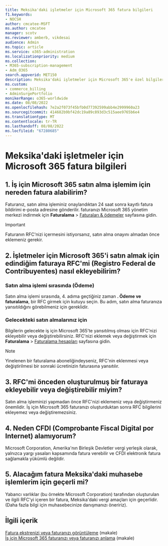 ```yaml
---
title: Meksika'daki işletmeler için Microsoft 365 fatura bilgileri
f1.keywords:
- NOCSH
author: cmcatee-MSFT
ms.author: cmcatee
manager: scotv
ms.reviewer: amberb, vikdesai
audience: Admin
ms.topic: article
ms.service: o365-administration
ms.localizationpriority: medium
ms.collection:
- M365-subscription-management
- Adm_O365
search.appverid: MET150
description: Meksika'daki işletmeler için Microsoft 365'e özel bilgiler hakkında bilgi edinin.
ms.custom:
- commerce_billing
- AdminSurgePortfolio
monikerRange: o365-worldwide
ms.date: 08/08/2022
ms.openlocfilehash: 7e2a2f073f45bfb0d77392599abb4e2999960a23
ms.sourcegitcommit: 414682b9bf42dc19a89c893d3c515aee9765b6e4
ms.translationtype: MT
ms.contentlocale: tr-TR
ms.lasthandoff: 08/08/2022
ms.locfileid: "67280685"
---
```

# <a name="billing-information-for-microsoft-365-for-business-in-mexico"></a>Meksika'daki işletmeler için Microsoft 365 fatura bilgileri

## <a name="1-where-can-i-get-an-invoice-for-my-microsoft-365-for-business-purchase"></a>1. İş için Microsoft 365 satın alma işlemim için nereden fatura alabilirim?

Faturanız, satın alma işleminiz onaylandıktan 24 saat sonra kayıtlı fatura bildirimi e-posta adresine gönderilir. faturanızı Microsoft 365 yönetim merkezi indirmek için **Faturalama** > <a href="https://go.microsoft.com/fwlink/p/?linkid=2102895" target="_blank">Faturaları & ödemeler</a> sayfasına gidin.

> [!IMPORTANT]
> Faturanın RFC'nizi içermesini istiyorsanız, satın alma onayını almadan önce eklemeniz gerekir.

## <a name="2-how-can-i-add-my-rfc-registro-federal-de-contribuyentes-to-the-invoice-i-get-for-the-purchase-of-microsoft-365-for-business"></a>2. İşletmeler için Microsoft 365'i satın almak için edindiğim faturaya RFC'mi (Registro Federal de Contribuyentes) nasıl ekleyebilirim?

### <a name="during-the-purchase-process-checkout"></a>Satın alma işlemi sırasında (Ödeme)

Satın alma işlemi sırasında, 4. adıma geçtiğiniz zaman **. Ödeme ve faturalama**, bir RFC girmek için kutuyu seçin. Bu adım, satın alma faturanıza yansıtıldığını görebilmeniz için gereklidir.

### <a name="for-your-future-purchases"></a>Gelecekteki satın almalarınız için

Bilgilerin gelecekte iş için Microsoft 365'te yansıtılmış olması için RFC'nizi ekleyebilir veya değiştirebilirsiniz. RFC'nizi eklemek veya değiştirmek için **Faturalama** > <a href="https://go.microsoft.com/fwlink/p/?linkid=2084771" target="_blank">Faturalama hesapları</a> sayfasına gidin.

> [!NOTE]
> Yinelenen bir faturalama aboneliğindeyseniz, RFC'nin eklenmesi veya değiştirilmesi bir sonraki ücretinizin faturasına yansıtılır.

## <a name="3-can-i-add-or-modify-my-rfc-to-an-invoice-that-was-already-generated"></a>3. RFC'mi önceden oluşturulmuş bir faturaya ekleyebilir veya değiştirebilir miyim?

Satın alma işleminizi yapmadan önce RFC'nizi eklemeniz veya değiştirmeniz önemlidir. İş için Microsoft 365 faturanızı oluşturduktan sonra RFC bilgilerini ekleyemez veya değiştiremezsiniz.

## <a name="4-why-dont-i-get-a-cfdi-comprobante-fiscal-digital-por-internet"></a>4. Neden CFDI (Comprobante Fiscal Digital por Internet) alamıyorum?

Microsoft Corporation, Amerika'nın Birleşik Devletler vergi yerleşik olarak, yalnızca yargı yasaları kapsamında fatura verebilir ve CFDI elektronik fatura sağlamakla yükümlü değildir.

## <a name="5-is-the-invoice-i-receive-valid-for-my-accounting-operations-in-mexico"></a>5. Alacağım fatura Meksika'daki muhasebe işlemlerim için geçerli mi?

Yabancı varlıklar (bu örnekte Microsoft Corporation) tarafından oluşturulan ve ilgili RFC'yi içeren bir fatura, Meksika'daki vergi amaçları için geçerlidir. (Daha fazla bilgi için muhasebecinize danışmanızı öneririz).

## <a name="related-content"></a>İlgili içerik

[Fatura ekstrenizi veya faturanızı görüntüleme](view-your-bill-or-invoice.md) (makale)\
[İş için Microsoft 365 faturanızı veya faturanızı anlama](understand-your-invoice2.md) (makale)
